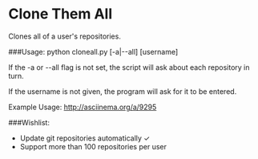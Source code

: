 Clone Them All
==============

Clones all of a user's repositories.

###Usage:
	python cloneall.py [-a|--all] [username]

If the -a or --all flag is not set, the script will ask about each repository in turn.

If the username is not given, the program will ask for it to be entered.

Example Usage:
	http://asciinema.org/a/9295

###Wishlist:

* Update git repositories automatically  ✓
* Support more than 100 repositories per user
